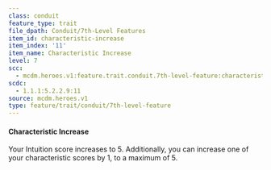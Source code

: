 ```yaml
---
class: conduit
feature_type: trait
file_dpath: Conduit/7th-Level Features
item_id: characteristic-increase
item_index: '11'
item_name: Characteristic Increase
level: 7
scc:
  - mcdm.heroes.v1:feature.trait.conduit.7th-level-feature:characteristic-increase
scdc:
  - 1.1.1:5.2.2.9:11
source: mcdm.heroes.v1
type: feature/trait/conduit/7th-level-feature
---
```


#### Characteristic Increase

Your Intuition score increases to 5. Additionally, you can increase one of your characteristic scores by 1, to a maximum of 5.
